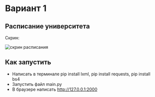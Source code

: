 # Вариант 1
## Расписание университета

Скрин:

![скрин расписания](https://sun9-49.userapi.com/impg/TRe31W1VF3A1RLeyMxawkBDcLEyhRuhhGhAPow/pxlbs1HBWqg.jpg?size=1029x809&quality=96&sign=0814b726f2b40efdb92bc63d90f04f4c&type=album)

## Как запустить

- Написать в терминале pip install lxml, pip install requests, pip install bs4
- Запустить файл main.py
- В браузере написать http://127.0.0.1:2000